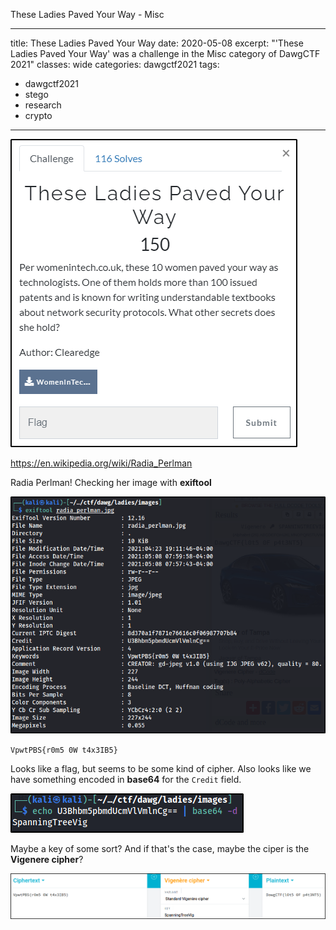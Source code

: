 These Ladies Paved Your Way - Misc

---
title: These Ladies Paved Your Way
date: 2020-05-08
excerpt: "'These Ladies Paved Your Way' was a challenge in the Misc category of DawgCTF 2021"
classes: wide
categories: dawgctf2021
tags:
  - dawgctf2021
  - stego
  - research
  - crypto
---


![img](/assets/images/ctf/dawgctf2021-theseladiespavedyourway/0.png)

https://en.wikipedia.org/wiki/Radia_Perlman

Radia Perlman! Checking her image with **exiftool**



![img](/assets/images/ctf/dawgctf2021-theseladiespavedyourway/1.png)

`VpwtPBS{r0m5 0W t4x3IB5}`

Looks like a flag, but seems to be some kind of cipher. Also looks like we have something encoded in **base64** for the `Credit` field.


![img](/assets/images/ctf/dawgctf2021-theseladiespavedyourway/2.png)

Maybe a key of some sort? And if that's the case, maybe the ciper is the **Vigenere cipher**?


![img](/assets/images/ctf/dawgctf2021-theseladiespavedyourway/3.png)
